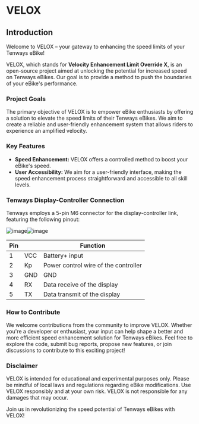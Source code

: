 # VELOX

## Introduction

Welcome to VELOX – your gateway to enhancing the speed limits of your Tenways eBike!

VELOX, which stands for **Velocity Enhancement Limit Override X**, is an open-source project aimed at unlocking the potential for increased speed on Tenways eBikes. Our goal is to provide a method to push the boundaries of your eBike's performance.

### Project Goals

The primary objective of VELOX is to empower eBike enthusiasts by offering a solution to elevate the speed limits of their Tenways eBikes. We aim to create a reliable and user-friendly enhancement system that allows riders to experience an amplified velocity.

### Key Features

- **Speed Enhancement:** VELOX offers a controlled method to boost your eBike's speed.
- **User Accessibility:** We aim for a user-friendly interface, making the speed enhancement process straightforward and accessible to all skill levels.

### Tenways Display-Controller Connection

Tenways employs a 5-pin M6 connector for the display-controller link, featuring the following pinout:

![image](https://github.com/SenneRoot/VELOX/assets/19331519/3c28364e-e618-40ed-aa12-fe8a45441b0e)![image](https://github.com/SenneRoot/VELOX/assets/19331519/890d7ecd-7e0f-4b5d-b129-87f5c4db6df4)


| Pin |     | Function                             |
|-----|-----|--------------------------------------|
| 1   | VCC | Battery+ input                       |
| 2   | Kp  | Power control wire of the controller |
| 3   | GND | GND                                  |
| 4   | RX  | Data receive of the display          |
| 5   | TX  | Data transmit of the display         |

### How to Contribute

We welcome contributions from the community to improve VELOX. Whether you're a developer or enthusiast, your input can help shape a better and more efficient speed enhancement solution for Tenways eBikes. Feel free to explore the code, submit bug reports, propose new features, or join discussions to contribute to this exciting project!

### Disclaimer

VELOX is intended for educational and experimental purposes only. Please be mindful of local laws and regulations regarding eBike modifications. Use VELOX responsibly and at your own risk. VELOX is not responsible for any damages that may occur.

Join us in revolutionizing the speed potential of Tenways eBikes with VELOX!
